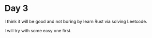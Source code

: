 # Day 3

I think it will be good and not boring by learn Rust via solving Leetcode.

I will try with some easy one first.